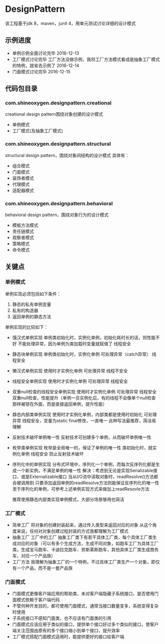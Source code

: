 # DesignPattern
该工程基于jdk 8，maven，junit 4，用单元测试讨论详细的设计模式

## 示例进度
- 单例示例全面讨论完毕 2016-12-13
- 工厂模式讨论完毕
	工厂方法没做示例，我将工厂方法模式看成是抽象工厂模式的特例，就省去示例了
	2016-12-14
- 门面模式讨论完毕  2016-12-15

## 代码包目录
### com.shineoxygen.designpattern.creational 
creational design pattern围绕对象创建的设计模式
- 单例模式
- 工厂模式(及抽象工厂模式)

### com.shineoxygen.designpattern.structural
structural design pattern，围绕对象间结构的设计模式
具体有：
- 组合模式
- 门面模式
- 装饰者模式
- 代理模式
- 适配器模式

### com.shineoxygen.designpattern.behavioral
behavioral design pattern，围绕对象行为的设计模式
- 模板方法模式
- 责任链模式
- 观察者模式
- 策略模式
- 命令模式
 
##  关键点
### 单例模式
单例实现必须包括如下条件：
1. 静态的私有单例变量
2. 私有的构造器
3. 返回单例的静态方法

单例实现的比较如下：  

- 饿汉式单例实现
	单例类初始化时，实例化单例，初始化耗时长的话，则性能不好
	不能处理异常，因为单例为类加载时变量就赋值了
	线程安全
- 静态块单例实现
	单例类初始化时，实例化单例
	可处理异常（catch异常）
	线程安全
- 懒汉式单例实现
	使用时才实例化单例
	可处理异常
	线程不安全
- 线程安全单例实现
	使用时才实例化单例
	可处理异常
	线程安全
- 双重null检查的线程安全单例实现
	使用时才实例化单例
	可处理异常
	线程安全
	双重null检查，性能提升（单例一旦实例化后，有的线程不会像单个null检查那样被锁在外面，而是直接返回单例，提升性能）
- 静态内部类单例实现
	使用时才实例化单例，内部类都是使用时初始化
	可处理异常
	线程安全，变量为static final修改，一直唯一
	此种写法最推荐，简洁易理解
- 反射技术破坏单例唯一性
	反射技术可创建多个单例，从而破坏单例唯一性
- 枚举类单例实现
	枚举是全局唯一的，保证了单例的唯一性
	类初始化时，就实例化单例
	线程安全
	防止反射技术破坏
- 序列化中的单例实现
	分布式环境中，序列化一个单例，而每次反序列化都是生成一个新实例，不满足单例的唯一性
	解决：考虑到无论是实现Serializable接口，或是Externalizable接口
			  当从I/O流中读取对象时，readResolve()方法都会被调用到
			  只要添加返回单例的readResolve方法则能保证反序列化的唯一性
			  至于序列化的单例，可参考上述单例实现方式来做加上readResovle方法

	推荐使用静态内部类实现单例模式，大部分场景够用也简洁

### 工厂模式
- 简单工厂
	将对象的创建封装起来，通过传入类型来返回对应的对象
	从这个角度来说，任何对对象创建过程封装的方式我都理解为工厂模式
- 抽象工厂
	工厂中的工厂
	抽象工厂类下有若干具体工厂类，每个具体工厂类生成对应的对象（可以有多个生成方法，生成不同对象，如跑车工厂为具体工厂类，生成宝马跑车、卡迪拉克跑车、劳斯莱斯跑车，其他具体工厂类生成商务车，对应一个产品族）
- 工厂方法
	我理解为抽象工厂的一个特例，不过具体工厂类生产一个对象，即仅有一个产品，而不是一套产品族

### 门面模式
- 门面模式更像客户端应用的帮助类，未对客户端隐藏子系统接口，是否使用门面模式依赖于客户端代码
- 不管何种开发目的，都可使用门面模式，通常当接口数量变多，系统变得复杂时使用
- 子系统接口不感知门面类，也不应该有门面类的引用
- 门面模式应该应用于类似的接口，提供单个接口好过多个类似的接口，使客户端关注范围由原有的多个接口缩小到单个接口，提升效率
- 工厂模式搭配门面模式适用时，能提供更好的接口给客户端
